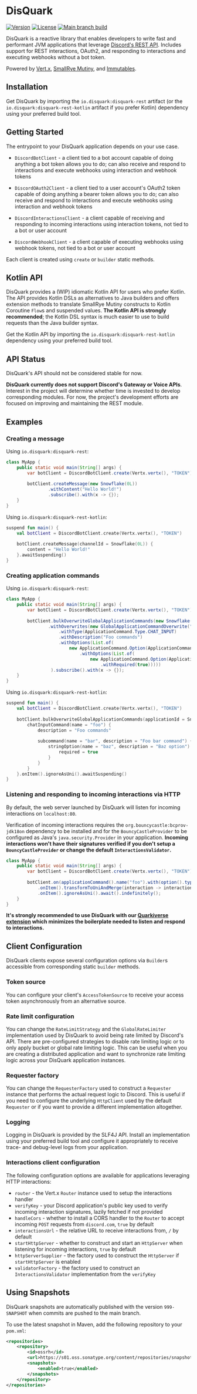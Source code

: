 # DisQuark

[![Version](https://img.shields.io/maven-central/v/io.disquark/disquark-rest?logo=apachemaven&style=for-the-badge)](https://search.maven.org/artifact/io.disquark/disquark-rest)
[![License](https://img.shields.io/github/license/cottoncammy/disquark?style=for-the-badge&logo=mozilla)](https://www.mozilla.org/en-US/MPL/2.0/)
[![Main branch build](<https://img.shields.io/github/actions/workflow/status/cottoncammy/disquark/ci-main.yml?branch=main&style=for-the-badge&logo=github>)](https://github.com/cottoncammy/disquark/actions/workflows/ci-main.yml)

DisQuark is a reactive library that enables developers to write fast and performant JVM applications that leverage [Discord's REST API](https://discord.com/developers/docs/intro). Includes support for REST interactions, OAuth2, and responding to interactions and executing webhooks without a bot token.

Powered by [Vert.x](https://vertx.io), [SmallRye Mutiny](https://smallrye.io/smallrye-mutiny), and [Immutables](https://immutables.github.io). 

## Installation

Get DisQuark by importing the `io.disquark:disquark-rest` artifact (or the `io.disquark:disquark-rest-kotlin` artifact if you prefer Kotlin) dependency using your preferred build tool. 

## Getting Started

The entrypoint to your DisQuark application depends on your use case.

* `DiscordBotClient` - a client tied to a bot account capable of doing anything a bot token allows you to do; can also receive and respond to interactions and execute webhooks using interaction and webhook tokens

* `DiscordOAuth2Client` - a client tied to a user account's OAuth2 token capable of doing anything a bearer token allows you to do; can also receive and respond to interactions and execute webhooks using interaction and webhook tokens

* `DiscordInteractionsClient` - a client capable of receiving and responding to incoming interactions using interaction tokens, not tied to a bot or user account

* `DiscordWebhookClient` - a client capable of executing webhooks using webhook tokens, not tied to a bot or user account

Each client is created using `create` or `builder` static methods. 

## Kotlin API

DisQuark provides a (WIP) idiomatic Kotlin API for users who prefer Kotlin. The API provides Kotlin DSLs as alternatives to Java builders and offers extension methods to translate SmallRye Mutiny constructs to Kotlin Coroutine `Flow`s and suspended values. **The Kotlin API is strongly recommended**; the Kotlin DSL syntax is much easier to use to build requests than the Java builder syntax.

Get the Kotlin API by importing the `io.disquark:disquark-rest-kotlin` dependency using your preferred build tool.

## API Status

DisQuark's API should not be considered stable for now.

**DisQuark currently does not support Discord's Gateway or Voice APIs**. Interest in the project will determine whether time is invested to develop corresponding modules. For now, the project's development efforts are focused on improving and maintaining the REST module.

## Examples

### Creating a message

Using `io.disquark:disquark-rest`:

```java
class MyApp {
    public static void main(String[] args) {
        var botClient = DiscordBotClient.create(Vertx.vertx(), "TOKEN");
        
        botClient.createMessage(new Snowflake(0L))
                .withContent("Hello World!")
                .subscribe().with(x -> {});
    }
}
```

Using `io.disquark:disquark-rest-kotlin`:

```kotlin
suspend fun main() {
    val botClient = DiscordBotClient.create(Vertx.vertx(), "TOKEN") 
    
    botClient.createMessage(channelId = Snowflake(0L)) {
        content = "Hello World!"
    }.awaitSuspending()
}
```

### Creating application commands

Using `io.disquark:disquark-rest`:

```java
class MyApp {
    public static void main(String[] args) {
        var botClient = DiscordBotClient.create(Vertx.vertx(), "TOKEN");
       
        botClient.bulkOverwriteGlobalApplicationCommands(new Snowflake(0L))
                .withOverwrites(new GlobalApplicationCommandOverwrite("foo")
                    .withType(ApplicationCommand.Type.CHAT_INPUT)
                    .withDescription("Foo commands")
                    .withOptions(List.of(
                        new ApplicationCommand.Option(ApplicationCommand.Option.Type.SUB_COMMAND, "bar", "Foo bar command")
                            .withOptions(List.of(
                                new ApplicationCommand.Option(ApplicationCommand.Option.Type.STRING, "baz", "Baz option")
                                    .withRequired(true)))))
                 ).subscribe().with(x -> {});
    }
}
```

Using `io.disquark:disquark-rest-kotlin`:

```kotlin
suspend fun main() {
    val botClient = DiscordBotClient.create(Vertx.vertx(), "TOKEN") 
    
    botClient.bulkOverwriteGlobalApplicationCommands(applicationId = Snowflake(0L)) {
        chatInputCommand(name = "foo") {
            description = "Foo commands"
            
            subcommand(name = "bar", description = "Foo bar command") {
                stringOption(name = "baz", description = "Baz option") {
                    required = true
                }
            }
        }
    }.onItem().ignoreAsUni().awaitSuspending()
}
```

### Listening and responding to incoming interactions via HTTP

By default, the web server launched by DisQuark will listen for incoming interactions on `localhost:80`.

Verification of incoming interactions requires the `org.bouncycastle:bcprov-jdk18on` dependency to be installed and for the `BouncyCastleProvider` to be configured as Java's `java.security.Provider` in your application. **Incoming interactions won't have their signatures verified if you don't setup a `BouncyCastleProvider` or change the default `InteractionsValidator`.**

```java
class MyApp {
    public static void main(String[] args) {
        var botClient = DiscordBotClient.create(Vertx.vertx(), "TOKEN");
        
        botClient.on(applicationCommand().name("foo").with(option().type(ApplicationCommand.Option.Type.SUB_COMMAND).name("bar").with(option().type(ApplicationCommand.Option.Type.STRING).name("baz"))))
            .onItem().transformToUniAndMerge(interaction -> interaction.respond().withContent("Hello World!"))
            .onItem().ignoreAsUni().await().indefinitely();
    }
}
```

**It's strongly recommended to use DisQuark with our [Quarkiverse extension](https://github.com/quarkiverse/quarkus-disquark) which minimizes the boilerplate needed to listen and respond to interactions.**

## Client Configuration

DisQuark clients expose several configuration options via `Builder`s accessible from corresponding static `builder` methods.

### Token source

You can configure your client's `AccessTokenSource` to receive your access token asynchronously from an alternative source.

### Rate limit configuration

You can change the `RateLimitStrategy` and the `GlobalRateLimiter` implementation used by DisQuark to avoid being rate limited by Discord's API. There are pre-configured strategies to disable rate limiting logic or to only apply bucket or global rate limiting logic. This can be useful when you are creating a distributed application and want to synchronize rate limiting logic across your DisQuark application instances.

### Requester factory

You can change the `RequesterFactory` used to construct a `Requester` instance that performs the actual request logic to Discord. This is useful if you need to configure the underlying `HttpClient` used by the default `Requester` or if you want to provide a different implementation altogether.

### Logging

Logging in DisQuark is provided by the SLF4J API. Install an implementation using your preferred build tool and configure it appropriately to receive trace- and debug-level logs from your application.

### Interactions client configuration

The following configuration options are available for applications leveraging HTTP interactions:

* `router` - the Vert.x `Router` instance used to setup the interactions handler
* `verifyKey` - your Discord application's public key used to verify incoming interaction signatures, lazily fetched if not provided
* `handleCors` - whether to install a CORS handler to the `Router` to accept incoming `POST` requests from `discord.com`, `true` by default
* `interactionsUrl` - the relative URL to receive interactions from, `/` by default
* `startHttpServer` - whether to construct and start an `HttpServer` when listening for incoming interactions, `true` by default
* `httpServerSupplier` - the factory used to construct the `HttpServer` if `startHttpServer` is enabled
* `validatorFactory` - the factory used to construct an `InteractionsValidator` implementation from the `verifyKey`

## Using Snapshots

DisQuark snapshots are automatically published with the version `999-SNAPSHOT` when commits are pushed to the main branch. 

To use the latest snapshot in Maven, add the following repository to your `pom.xml`:
```xml
<repositories>
    <repository>
        <id>ossrh</id>
        <url>https://s01.oss.sonatype.org/content/repositories/snapshots/</url>
        <snapshots>
            <enabled>true</enabled>
        </snapshots>
    </repository>
</repositories>
```
